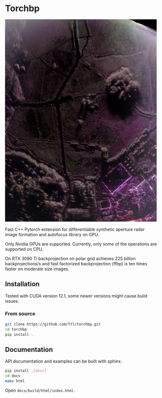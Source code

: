 # Torchbp

![SAR image](https://github.com/Ttl/torchbp/blob/master/docs/img/07_19_1_autofocus_sigma0_pol_cal_pauli.png?raw=true)

Fast C++ Pytorch extension for differentiable synthetic aperture radar image formation and autofocus library on GPU.

Only Nvidia GPUs are supported. Currently, only some of the operations are supported on CPU.

On RTX 3090 Ti backprojection on polar grid achieves 225 billion
backprojections/s and fast factorized backprojection (ffbp) is ten times faster on
moderate size images.

## Installation

Tested with CUDA version 12.1, some newer versions might cause build issues.

### From source

```bash
git clone https://github.com/Ttl/torchbp.git
cd torchbp
pip install .
```

## Documentation

API documentation and examples can be built with sphinx.

```bash
pip install .[docs]
cd docs
make html
```

Open `docs/build/html/index.html`.
